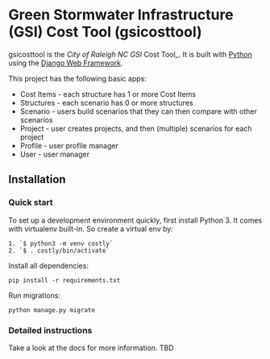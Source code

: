 

# Green Stormwater Infrastructure (GSI) Cost Tool (gsicosttool)

gsicosttool is the _City of Raleigh NC GSI_ Cost Tool_. It is built with [Python][0] using the [Django Web Framework][1].

This project has the following basic apps:

* Cost Items - each structure has 1 or more Cost Items
* Structures - each scenario has 0 or more structures
* Scenario - users build scenarios that they can then compare with other scenarios
* Project - user creates projects, and then (multiple) scenarios for each project
* Profile - user profile manager
* User - user manager

## Installation

### Quick start

To set up a development environment quickly, first install Python 3. It
comes with virtualenv built-in. So create a virtual env by:

    1. `$ python3 -m venv costly`
    2. `$ . costly/bin/activate`

Install all dependencies:

    pip install -r requirements.txt

Run migrations:

    python manage.py migrate

### Detailed instructions

Take a look at the docs for more information. TBD

[0]: https://www.python.org/
[1]: https://www.djangoproject.com/

